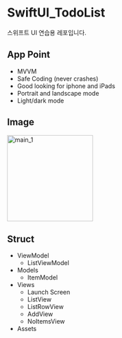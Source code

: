 # SwiftUI_TodoList
스위프트 UI 연습용 레포입니다.

## App Point

- MVVM
- Safe Coding (never crashes)
- Good looking for iphone and iPads
- Portrait and landscape mode
- Light/dark mode

## Image

<img width="200" alt="main_1" src="https://user-images.githubusercontent.com/47441965/193234281-14ed3d1c-5af0-42f0-82ef-264a78cce6c7.png">


## Struct

- ViewModel
  - ListViewModel
- Models
  - ItemModel
- Views
  - Launch Screen
  - ListView
  - ListRowView
  - AddView
  - NoItemsView
- Assets  

